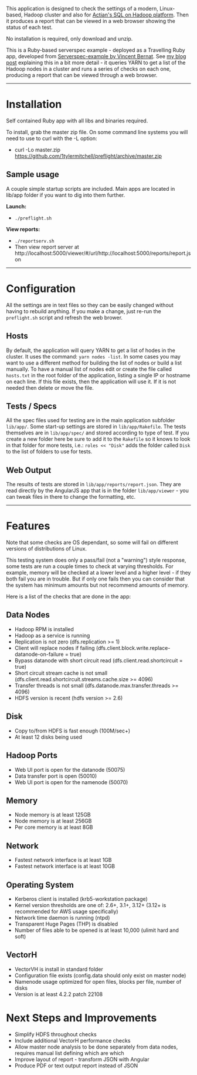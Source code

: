 This application is designed to check the settings of a modern, Linux-based, Hadoop cluster and also for [Actian's SQL on Hadoop platform](http://www.actian.com/products/analytics-platform/vortex-sql-hadoop-analytics/).  Then it produces a report that can be viewed in a web browser showing the status of each test.

No installation is required, only download and unzip.

This is a Ruby-based serverspec example - deployed as a Travelling Ruby app, developed from [ Serverspec-example by Vincent Bernat](https://github.com/vincentbernat/serverspec-example).  See [my blog post](http://www.makedatauseful.com/serverspec-checks-settings-on-a-hadoop-cluster/) explaining this in a bit more detail - it queries YARN to get a list of the Hadoop nodes in a cluster and runs a series of checks on each one, producing a report that can be viewed through a web browser.

----------
# Installation #
Self contained Ruby app with all libs and binaries required.

To install, grab the master zip file.  On some command line systems you will need to use to curl with the -L option:

 * curl -Lo master.zip https://github.com/1tylermitchell/preflight/archive/master.zip
  
## Sample usage ##
A couple simple startup scripts are included.  Main apps are located in lib/app folder if you want to dig into them further.

**Launch:**

  * `./preflight.sh`
  
**View reports:**

  * `./reportserv.sh`
  * Then view report server at http://localhost:5000/viewer/#/url/http://localhost:5000/reports/report.json 

------------
# Configuration #

All the settings are in text files so they can be easily changed without having to rebuild anything.  If you make a change, just re-run the `preflight.sh` script and refresh the web brower.

## Hosts ##
By default, the application will query YARN to get a list of hodes in the cluster.  It uses the command: `yarn nodes -list`.  In some cases you may want to use a different method for building the list of nodes or build a list manually.  To have a manual list of nodes edit or create the file called `hosts.txt` in the root folder of the application, listing a single IP or hostname on each line.  If this file exists, then the application will use it.  If it is not needed then delete or move the file.

## Tests / Specs ##
All the spec files used for testing are in the main application subfolder `lib/app/`.  Some start-up settings are stored in `lib/app/Rakefile`.  The tests themselves are in `lib/app/spec/` and stored according to type of test.  If you create a new folder here be sure to add it to the `Rakefile` so it knows to look in that folder for more tests, i.e.:  `roles << "Disk"` adds the folder called `Disk` to the list of folders to use for tests.

## Web Output ##
The results of tests are stored in `lib/app/reports/report.json`.  They are read directly by the AngularJS app that is in the folder `lib/app/viewer` - you can tweak files in there to change the formatting, etc.

--------------
# Features #
Note that some checks are OS dependant, so some will fail on different versions of distributions of Linux.  

This testing system does only a pass/fail (not a "warning") style response, some tests are run a couple times to check at varying thresholds.  For example, memory will be checked at a lower level and a higher level - if they both fail you are in trouble.  But if only one fails then you can consider that the system has minimum amounts but not recommend amounts of memory.

Here is a list of the checks that are done in the app:

## Data Nodes ##
 * Hadoop RPM is installed
 * Hadoop as a service is running
 * Replication is not zero (dfs.replication >= 1)
 * Client will replace nodes if failing (dfs.client.block.write.replace-datanode-on-failure = true)
 * Bypass datanode with short circuit read (dfs.client.read.shortcircuit = true)
 * Short circuit stream cache is not small (dfs.client.read.shortcircuit.streams.cache.size >= 4096)
 * Transfer threads is not small (dfs.datanode.max.transfer.threads >= 4096)
 * HDFS version is recent (hdfs version >= 2.6)

## Disk ##
 * Copy to/from HDFS is fast enough (100M/sec+)
 * At least 12 disks being used

## Hadoop Ports ##
 * Web UI port is open for the datanode (50075)
 * Data transfer port is open (50010)
 * Web UI port is open for the namenode (50070)

## Memory ##
 * Node memory is at least 125GB
 * Node memory is at least 256GB
 * Per core memory is at least 8GB

## Network ##
 * Fastest network interface is at least 1GB
 * Fastest network interface is at least 10GB
 
## Operating System ##
 * Kerberos client is installed (krb5-workstation package)
 * Kernel version thresholds are one of: 2.6+, 3.1+, 3.12+ (3.12+ is recommended for AWS usage specifically)
 * Network time daemon is running (ntpd)
 * Transparent Huge Pages (THP) is disabled
 * Number of files able to be opened is at least 10,000 (ulimit hard and soft)

## VectorH ##
 * VectorVH is install in standard folder
 * Configuration file exists (config.data should only exist on master node)
 * Namenode usage optimized for open files, blocks per file, number of disks
 * Version is at least 4.2.2 patch 22108

# Next Steps and Improvements #
 * Simplify HDFS throughout checks 
 * Include additional VectorH performance checks
 * Allow master node analysis to be done separately from data nodes, requires manual list defining which are which
 * Improve layout of report - transform JSON with Angular
 * Produce PDF or text output report instead of JSON
